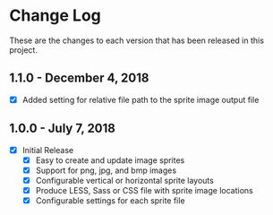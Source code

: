 # Change Log

These are the changes to each version that has been released
in this project.

## 1.1.0 - December 4, 2018

- [x] Added setting for relative file path to the sprite image output file

## 1.0.0 - July 7, 2018

- [x] Initial Release
  - [x] Easy to create and update image sprites
  - [x] Support for png, jpg, and bmp images
  - [x] Configurable vertical or horizontal sprite layouts
  - [x] Produce LESS, Sass or CSS file with sprite image locations
  - [x] Configurable settings for each sprite file